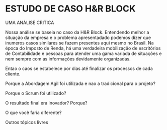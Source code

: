 # ESTUDO DE CASO H&R BLOCK
  UMA ANÁLISE CRITICA

Nossa análise se baseia no caso da H&R Block. Entendendo melhor a situação da empresa e o problema apresentadado
podemos dizer que inumeros casos similares se fazem presentes aqui mesmo no Brasil. Na época do Imposto de Renda,
há uma verdadeira mobilização de escritórios de Contabilidade e pessoas para atender uma gama variada de situações
e nem sempre com as informações devidamente organizadas.

Entao o caos se estabelece por dias até finalizar os processos de cada cliente.


Porque a Abordagem Agil foi utilizada e nao a tradicional para o projeto?


Porque o Scrum foi utilizado?


O resultado final era inovador? Porque?


O que você faria diferente?


Outros tópicos livres

